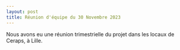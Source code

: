 ```yaml
---
layout: post
title: Réunion d'équipe du 30 Novembre 2023
---
```



Nous avons eu une réunion trimestrielle du projet dans les locaux de Ceraps, à Lille. 